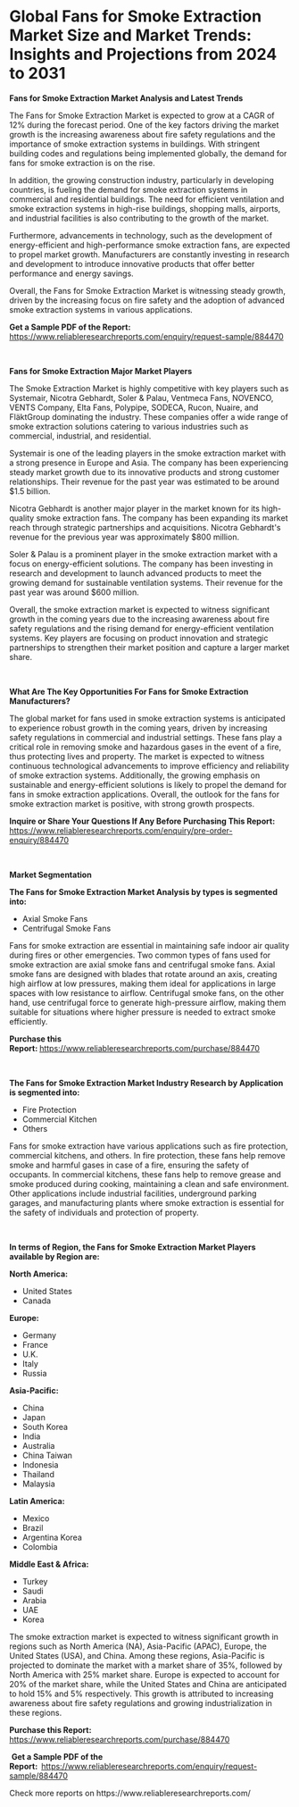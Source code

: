 <p><h1>Global Fans for Smoke Extraction Market Size and Market Trends: Insights and Projections from 2024 to 2031</h1></p><p><strong>Fans for Smoke Extraction Market Analysis and Latest Trends</strong></p>
<p><p>The Fans for Smoke Extraction Market is expected to grow at a CAGR of 12% during the forecast period. One of the key factors driving the market growth is the increasing awareness about fire safety regulations and the importance of smoke extraction systems in buildings. With stringent building codes and regulations being implemented globally, the demand for fans for smoke extraction is on the rise.</p><p>In addition, the growing construction industry, particularly in developing countries, is fueling the demand for smoke extraction systems in commercial and residential buildings. The need for efficient ventilation and smoke extraction systems in high-rise buildings, shopping malls, airports, and industrial facilities is also contributing to the growth of the market.</p><p>Furthermore, advancements in technology, such as the development of energy-efficient and high-performance smoke extraction fans, are expected to propel market growth. Manufacturers are constantly investing in research and development to introduce innovative products that offer better performance and energy savings.</p><p>Overall, the Fans for Smoke Extraction Market is witnessing steady growth, driven by the increasing focus on fire safety and the adoption of advanced smoke extraction systems in various applications.</p></p>
<p><strong>Get a Sample PDF of the Report:&nbsp;</strong> <a href="https://www.reliableresearchreports.com/enquiry/request-sample/884470">https://www.reliableresearchreports.com/enquiry/request-sample/884470</a></p>
<p>&nbsp;</p>
<p><strong>Fans for Smoke Extraction Major Market Players</strong></p>
<p><p>The Smoke Extraction Market is highly competitive with key players such as Systemair, Nicotra Gebhardt, Soler & Palau, Ventmeca Fans, NOVENCO, VENTS Company, Elta Fans, Polypipe, SODECA, Rucon, Nuaire, and FläktGroup dominating the industry. These companies offer a wide range of smoke extraction solutions catering to various industries such as commercial, industrial, and residential.</p><p>Systemair is one of the leading players in the smoke extraction market with a strong presence in Europe and Asia. The company has been experiencing steady market growth due to its innovative products and strong customer relationships. Their revenue for the past year was estimated to be around $1.5 billion.</p><p>Nicotra Gebhardt is another major player in the market known for its high-quality smoke extraction fans. The company has been expanding its market reach through strategic partnerships and acquisitions. Nicotra Gebhardt's revenue for the previous year was approximately $800 million.</p><p>Soler & Palau is a prominent player in the smoke extraction market with a focus on energy-efficient solutions. The company has been investing in research and development to launch advanced products to meet the growing demand for sustainable ventilation systems. Their revenue for the past year was around $600 million.</p><p>Overall, the smoke extraction market is expected to witness significant growth in the coming years due to the increasing awareness about fire safety regulations and the rising demand for energy-efficient ventilation systems. Key players are focusing on product innovation and strategic partnerships to strengthen their market position and capture a larger market share.</p></p>
<p>&nbsp;</p>
<p><strong>What Are The Key Opportunities For Fans for Smoke Extraction Manufacturers?</strong></p>
<p><p>The global market for fans used in smoke extraction systems is anticipated to experience robust growth in the coming years, driven by increasing safety regulations in commercial and industrial settings. These fans play a critical role in removing smoke and hazardous gases in the event of a fire, thus protecting lives and property. The market is expected to witness continuous technological advancements to improve efficiency and reliability of smoke extraction systems. Additionally, the growing emphasis on sustainable and energy-efficient solutions is likely to propel the demand for fans in smoke extraction applications. Overall, the outlook for the fans for smoke extraction market is positive, with strong growth prospects.</p></p>
<p><strong>Inquire or Share Your Questions If Any Before Purchasing This Report:</strong> <a href="https://www.reliableresearchreports.com/enquiry/pre-order-enquiry/884470">https://www.reliableresearchreports.com/enquiry/pre-order-enquiry/884470</a></p>
<p>&nbsp;</p>
<p><strong>Market Segmentation</strong></p>
<p><strong>The Fans for Smoke Extraction Market Analysis by types is segmented into:</strong></p>
<p><ul><li>Axial Smoke Fans</li><li>Centrifugal Smoke Fans</li></ul></p>
<p><p>Fans for smoke extraction are essential in maintaining safe indoor air quality during fires or other emergencies. Two common types of fans used for smoke extraction are axial smoke fans and centrifugal smoke fans. Axial smoke fans are designed with blades that rotate around an axis, creating high airflow at low pressures, making them ideal for applications in large spaces with low resistance to airflow. Centrifugal smoke fans, on the other hand, use centrifugal force to generate high-pressure airflow, making them suitable for situations where higher pressure is needed to extract smoke efficiently.</p></p>
<p><strong>Purchase this Report:&nbsp;</strong><a href="https://www.reliableresearchreports.com/purchase/884470">https://www.reliableresearchreports.com/purchase/884470</a></p>
<p>&nbsp;</p>
<p><strong>The Fans for Smoke Extraction Market Industry Research by Application is segmented into:</strong></p>
<p><ul><li>Fire Protection</li><li>Commercial Kitchen</li><li>Others</li></ul></p>
<p><p>Fans for smoke extraction have various applications such as fire protection, commercial kitchens, and others. In fire protection, these fans help remove smoke and harmful gases in case of a fire, ensuring the safety of occupants. In commercial kitchens, these fans help to remove grease and smoke produced during cooking, maintaining a clean and safe environment. Other applications include industrial facilities, underground parking garages, and manufacturing plants where smoke extraction is essential for the safety of individuals and protection of property.</p></p>
<p>&nbsp;</p>
<p><strong>In terms of Region, the Fans for Smoke Extraction Market Players available by Region are:</strong></p>
<p>
    <p> <strong> North America: </strong>
        <ul>
            <li>United States</li>
            <li>Canada</li>
        </ul>
        </p> 
    <p> <strong> Europe: </strong>
        <ul>
            <li>Germany</li>
            <li>France</li>
            <li>U.K.</li>
            <li>Italy</li>
            <li>Russia</li>
        </ul>
        </p> 
    <p> <strong> Asia-Pacific: </strong>
        <ul>
            <li>China</li>
            <li>Japan</li>
            <li>South Korea</li>
            <li>India</li>
            <li>Australia</li>
            <li>China Taiwan</li>
            <li>Indonesia</li>
            <li>Thailand</li>
            <li>Malaysia</li>
        </ul>
        </p> 
    <p> <strong> Latin America: </strong>
        <ul>
            <li>Mexico</li>
            <li>Brazil</li>
            <li>Argentina Korea</li>
            <li>Colombia</li>
        </ul>
        </p> 
    <p> <strong> Middle East & Africa: </strong>
        <ul>
            <li>Turkey</li>
            <li>Saudi</li>
            <li>Arabia</li>
            <li>UAE</li>
            <li>Korea</li>
        </ul>
    </p>
    </p>
<p><p>The smoke extraction market is expected to witness significant growth in regions such as North America (NA), Asia-Pacific (APAC), Europe, the United States (USA), and China. Among these regions, Asia-Pacific is projected to dominate the market with a market share of 35%, followed by North America with 25% market share. Europe is expected to account for 20% of the market share, while the United States and China are anticipated to hold 15% and 5% respectively. This growth is attributed to increasing awareness about fire safety regulations and growing industrialization in these regions.</p></p>
<p><strong>Purchase this Report: </strong><a href="https://www.reliableresearchreports.com/purchase/884470">https://www.reliableresearchreports.com/purchase/884470</a></p>
<p>&nbsp;<strong>Get a Sample PDF of the Report:&nbsp;&nbsp;</strong><a href="https://www.reliableresearchreports.com/enquiry/request-sample/884470">https://www.reliableresearchreports.com/enquiry/request-sample/884470</a></p>
<p><strong></strong></p>
<p>Check more reports on https://www.reliableresearchreports.com/</p>